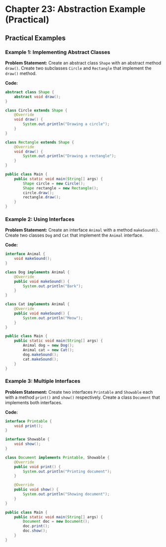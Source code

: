 # Chapter 23: Abstraction Example (Practical)

## Practical Examples

### Example 1: Implementing Abstract Classes

**Problem Statement:**
Create an abstract class `Shape` with an abstract method `draw()`. Create two subclasses `Circle` and `Rectangle` that implement the `draw()` method.

**Code:**
```java
abstract class Shape {
    abstract void draw();
}

class Circle extends Shape {
    @Override
    void draw() {
        System.out.println("Drawing a circle");
    }
}

class Rectangle extends Shape {
    @Override
    void draw() {
        System.out.println("Drawing a rectangle");
    }
}

public class Main {
    public static void main(String[] args) {
        Shape circle = new Circle();
        Shape rectangle = new Rectangle();
        circle.draw();
        rectangle.draw();
    }
}
```

### Example 2: Using Interfaces

**Problem Statement:**
Create an interface `Animal` with a method `makeSound()`. Create two classes `Dog` and `Cat` that implement the `Animal` interface.

**Code:**
```java
interface Animal {
    void makeSound();
}

class Dog implements Animal {
    @Override
    public void makeSound() {
        System.out.println("Bark");
    }
}

class Cat implements Animal {
    @Override
    public void makeSound() {
        System.out.println("Meow");
    }
}

public class Main {
    public static void main(String[] args) {
        Animal dog = new Dog();
        Animal cat = new Cat();
        dog.makeSound();
        cat.makeSound();
    }
}
```

### Example 3: Multiple Interfaces

**Problem Statement:**
Create two interfaces `Printable` and `Showable` each with a method `print()` and `show()` respectively. Create a class `Document` that implements both interfaces.

**Code:**
```java
interface Printable {
    void print();
}

interface Showable {
    void show();
}

class Document implements Printable, Showable {
    @Override
    public void print() {
        System.out.println("Printing document");
    }

    @Override
    public void show() {
        System.out.println("Showing document");
    }
}

public class Main {
    public static void main(String[] args) {
        Document doc = new Document();
        doc.print();
        doc.show();
    }
}
```